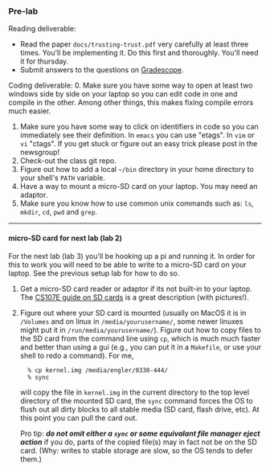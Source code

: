 ### Pre-lab

Reading deliverable:

- Read the paper `docs/trusting-trust.pdf` very carefully at
  least three times. You'll be implementing it. Do this first and
  thoroughly. You'll need it for thursday.
- Submit answers to the questions on
  [Gradescope](https://www.gradescope.com/courses/488143/assignments/2556045).

Coding deliverable: 0. Make sure you have some way to open at least two windows side by side
on your laptop so you can edit code in one and compile in the other.
Among other things, this makes fixing compile errors much easier.

1. Make sure you have some way to click on identifiers in code so you
   can immediately see their definition. In `emacs` you can use "etags".
   In `vim` or `vi` "ctags". If you get stuck or figure out an easy trick
   please post in the newsgroup!
2. Check-out the class git repo.
3. Figure out how to add a local `~/bin` directory in your home directory
   to your shell's `PATH` variable.
4. Have a way to mount a micro-SD card on your laptop. You may need
   an adaptor.
5. Make sure you know how to use common unix commands such as: `ls`,
   `mkdir`, `cd`, `pwd` and `grep`.

---

#### micro-SD card for next lab (lab 2)

For the next lab (lab 3) you'll be hooking up a pi and running it.
In order for this to work you will need to be able to write to a micro-SD
card on your laptop.   See the previous setup lab for how to do so.

1.  Get a micro-SD card reader or adaptor if its not built-in
    to your laptop. The [CS107E guide on SD
    cards](http://cs107e.github.io/guides) is a great description
    (with pictures!).

2.  Figure out where your SD card is mounted (usually on MacOS it is in
    `/Volumes` and on linux in `/media/yourusername/`, some newer linuxes
    might put it in `/run/media/yourusername/`). Figure out
    how to copy files to the SD card from the command line using
    `cp`, which is much much faster and better than using a gui (e.g.,
    you can put it in a
    `Makefile`, or use your shell to redo a command). For me,

          % cp kernel.img /media/engler/0330-444/
          % sync

    will copy the file in `kernel.img` in the current directory to the
    top level directory of the mounted SD card, the `sync` command forces
    the OS to flush out all dirty blocks to all stable media (SD card,
    flash drive, etc). At this point you can pull the card out.

    Pro tip: **_do not omit either a `sync` or some equivalant file
    manager eject action_** if you do, parts of the copied file(s)
    may in fact not be on the SD card. (Why: writes to stable storage
    are slow, so the OS tends to defer them.)
